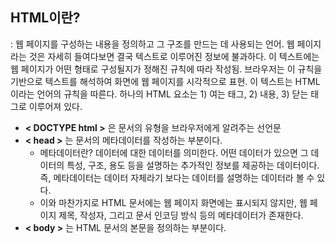 ## HTML이란?
: 웹 페이지를 구성하는 내용을 정의하고 그 구조를 만드는 데 사용되는 언어.
웹 페이지라는 것은 자세히 들여다보면 결국 텍스트로 이루어진 정보에 불과하다. 이 텍스트에는 웹 페이지가 어떤 형태로 구성될지가 정해진 규칙에 따라 작성됨. 브라우저는 이 규칙을 기반으로 텍스트를 해석하여 화면에 웹 페이지를 시각적으로 표현. 
이 텍스트는 HTML이라는 언어의 규칙을 따른다. 
하나의 HTML 요소는 1) 여는 태그, 2) 내용, 3) 닫는 태그로 이루어져 있다.
- **< DOCTYPE html >** 은 문서의 유형을 브라우저에게 알려주는 선언문
- **< head >** 는 문서의 메타데이터를 작성하는 부분이다. 
	- 메타데이터란? 데이터에 대한 데이터를 의미한다. 어떤 데이터가 있으면 그 데이터의 특성, 구조, 용도 등을 설명하는 추가적인 정보를 제공하는 데이터이다. 즉, 메타데이터는 데이터 자체라기 보다는 데이터를 설명하는 데이터라 볼 수 있다. 
	- 이와 마찬가지로 HTML 문서에는 웹 페이지 화면에는 표시되지 않지만, 웹 페이지 제목, 작성자, 그리고 문서 인코딩 방식 등의 메타데이터가 존재한다. 
- **< body >** 는 HTML 문서의 본문을 정의하는 부분이다.
